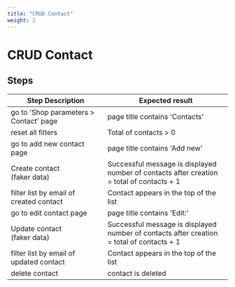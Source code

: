 ```yaml
---
title: "CRUD Contact"
weight: 2
---
```


# CRUD Contact
## Steps
| Step Description | Expected result |
| ----- | ----- |
| go to 'Shop parameters > Contact' page | page title contains 'Contacts' |
| reset all filters | Total of contacts > 0 |
| go to add new contact page | page title contains 'Add new' |
| Create contact<br>(faker data) | Successful message is displayed<br>number of contacts after creation = total of contacts + 1 |
| filter list by email of created contact | Contact appears in the top of the list |
| go to edit contact page | page title contains 'Edit:' |
| Update contact<br>(faker data) | Successful message is displayed<br>number of contacts after creation = total of contacts + 1 |
| filter list by email of updated contact | Contact appears in the top of the list |
| delete contact | contact is deleted |
